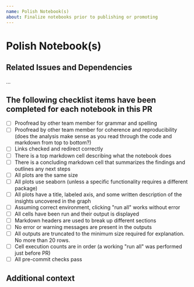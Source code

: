 ```yaml
---
name: Polish Notebook(s)
about: Finalize notebooks prior to publishing or promoting
---
```


# Polish Notebook(s)

## Related Issues and Dependencies

…

## The following checklist items have been completed for each notebook in this PR

- [ ] Proofread by other team member for grammar and spelling
- [ ] Proofread by other team member for coherence and reproducibility (does the analysis make sense as you read
  through the code and markdown from top to bottom?)
- [ ] Links checked and redirect correctly
- [ ] There is a top markdown cell describing what the notebook does
- [ ] There is a concluding markdown cell that summarizes the findings and outlines any next steps
- [ ] All plots are the same size
- [ ] All plots use seaborn (unless a specific functionality requires a different package)
- [ ] All plots have a title, labeled axis, and some written description of the insights uncovered in the graph
- [ ] Assuming correct environment, clicking "run all" works without error
- [ ] All cells have been run and their output is displayed
- [ ] Markdown headers are used to break up different sections
- [ ] No error or warning messages are present in the outputs
- [ ] All outputs are truncated to the minimum size required for explanation. No more than 20 rows.
- [ ] Cell execution counts are in order (a working "run all" was performed just before PR)
- [ ] All pre-commit checks pass

## Additional context
<!-- If there is some reason that one of the above steps could not be completed, please describe what it is and why. -->
